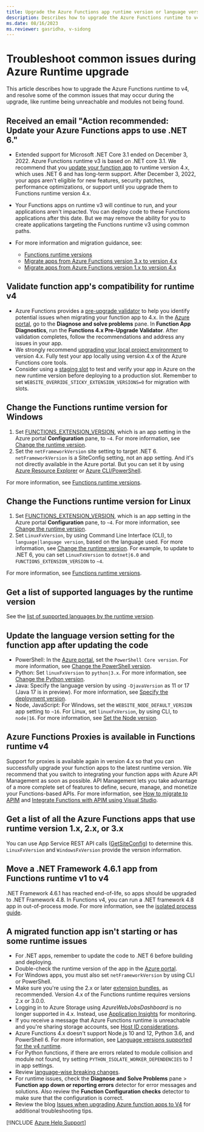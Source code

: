 ```yaml
---
title: Upgrade the Azure Functions app runtime version or language version
description: Describes how to upgrade the Azure Functions runtime to v4 and resolve issues during the upgrade.
ms.date: 08/16/2023
ms.reviewer: gasridha, v-sidong
---
```

# Troubleshoot common issues during Azure Runtime upgrade

This article describes how to upgrade the Azure Functions runtime to v4, and resolve some of the common issues that may occur during the upgrade, like runtime being unreachable and modules not being found.

## Received an email "Action recommended: Update your Azure Functions apps to use .NET 6."

- Extended support for Microsoft .NET Core 3.1 ended on December 3, 2022. Azure Functions runtime v3 is based on .NET core 3.1. We recommend that you [update your function app](/azure/azure-functions/set-runtime-version#view-and-update-the-current-runtime-version) to runtime version 4.x, which uses .NET 6 and has long-term support. After December 3, 2022, your apps aren't eligible for new features, security patches, performance optimizations, or support until you upgrade them to Functions runtime version 4.x.

- Your Functions apps on runtime v3 will continue to run, and your applications aren't impacted. You can deploy code to these Functions applications after this date. But we may remove the ability for you to create applications targeting the Functions runtime v3 using common paths.

- For more information and migration guidance, see:

  - [Functions runtime versions](/azure/azure-functions/functions-versions)
  - [Migrate apps from Azure Functions version 3.x to version 4.x](/azure/azure-functions/migrate-version-3-version-4)
  - [Migrate apps from Azure Functions version 1.x to version 4.x](/azure/azure-functions/migrate-version-1-version-4)

## Validate function app's compatibility for runtime v4

- Azure Functions provides a [pre-upgrade validator](/azure/azure-functions/migrate-version-3-version-4#run-the-pre-upgrade-validator) to help you identify potential issues when migrating your function app to 4.x. In the [Azure portal](https://portal.azure.com), go to the **Diagnose and solve problems** pane. In **Function App Diagnostics**, run the **Functions 4.x Pre-Upgrade Validator**. After validation completes, follow the recommendations and address any issues in your app.
- We strongly recommend [upgrading your local project environment](/azure/azure-functions/migrate-version-3-version-4#upgrade-your-local-project) to version 4.x. Fully test your app locally using version 4.x of the Azure Functions core tools.
- Consider using a [staging slot](/azure/azure-functions/migrate-version-3-version-4#upgrade-using-slots) to test and verify your app in Azure on the new runtime version before deploying to a production slot. Remember to set `WEBSITE_OVERRIDE_STICKY_EXTENSION_VERSIONS=0` for migration with slots.

## Change the Functions runtime version for Windows

1. Set [FUNCTIONS_EXTENSION_VERSION](/azure/azure-functions/functions-app-settings), which is an app setting in the Azure portal **Configuration** pane, to `~4`. For more information, see [Change the runtime version](/azure/azure-functions/set-runtime-version#view-and-update-the-current-runtime-version).
1. Set the `netFrameworkVersion` site setting to target .NET 6. `netFrameworkVersion` is a SiteConfig setting, not an app setting. And it's not directly available in the Azure portal. But you can set it by using [Azure Resource Explorer](https://azure.microsoft.com/blog/azure-resource-explorer-a-new-tool-to-discover-the-azure-api/) or [Azure CLI/PowerShell](/azure/azure-functions/functions-versions#migrate-without-slots).

For more information, see [Functions runtime versions](/azure/azure-functions/functions-versions).

## Change the Functions runtime version for Linux

1. Set [FUNCTIONS_EXTENSION_VERSION](/azure/azure-functions/functions-app-settings), which is an app setting in the Azure portal **Configuration** pane, to `~4`. For more information, see [Change the runtime version](/azure/azure-functions/set-runtime-version#view-and-update-the-current-runtime-version).
1. Set `LinuxFxVersion`, by using Command Line Interface (CLI), to `language|language version`, based on the language used. For more information, see [Change the runtime version](https://github.com/Azure/azure-functions-host/wiki/Using-LinuxFxVersion-for-Linux-Function-Apps). For example, to update to .NET 6, you can set `LinuxFxVersion` to `dotnet|6.0` and `FUNCTIONS_EXTENSION_VERSION` to `~4`.

For more information, see [Functions runtime versions](/azure/azure-functions/functions-versions).

## Get a list of supported languages by the runtime version

See the [list of supported languages by the runtime version](/azure/azure-functions/supported-languages#languages-by-runtime-version).

## Update the language version setting for the function app after updating the code

- PowerShell: In the [Azure portal](https://portal.azure.com), set the `PowerShell Core version`. For more information, see [Change the PowerShell version](/azure/azure-functions/functions-reference-powershell#changing-the-powershell-version).
- Python: Set `linuxFxVersion` to `python|3.x`. For more information, see [Change the Python version](/azure/azure-functions/functions-reference-python#changing-python-version).
- Java: Specify the language version by using `-DjavaVersion` as 11 or 17 (Java 17 is in preview). For more information, see [Specify the deployment version](/azure/azure-functions/functions-reference-java#specify-the-deployment-version).
- Node, JavaScript: For Windows, set the `WEBSITE_NODE_DEFAULT_VERSION` app setting to `~16`. For Linux, set `linuxFxVersion`, by using CLI, to `node|16`. For more information, see [Set the Node version](/azure/azure-functions/functions-reference-node#setting-the-node-version).

## Azure Functions Proxies is available in Functions runtime v4

Support for proxies is available again in version 4.x so that you can successfully upgrade your function apps to the latest runtime version. We recommend that you switch to integrating your function apps with Azure API Management as soon as possible. API Management lets you take advantage of a more complete set of features to define, secure, manage, and monetize your Functions-based APIs. For more information, see [How to migrate to APIM](/azure/azure-functions/functions-proxies#migration) and [Integrate Functions with APIM using Visual Studio](/azure/azure-functions/openapi-apim-integrate-visual-studio).

## Get a list of all the Azure Functions apps that use runtime version 1.x, 2.x, or 3.x

You can use App Service REST API calls ([GetSiteConfig](/rest/api/appservice/web-apps/get-configuration)) to determine this. `LinuxFxVersion` and `WindowsFxVersion` provide the version information.

## Move a .NET Framework 4.6.1 app from Functions runtime v1 to v4

.NET Framework 4.6.1 has reached end-of-life, so apps should be upgraded to .NET Framework 4.8. In Functions v4, you can run a .NET framework 4.8 app in out-of-process mode. For more information, see the [isolated process guide](/azure/azure-functions/dotnet-isolated-process-guide).

## A migrated function app isn't starting or has some runtime issues

- For .NET apps, remember to update the code to .NET 6 before building and deploying.
- Double-check the runtime version of the app in the [Azure portal](https://portal.azure.com).
- For Windows apps, you must also set `netFrameworkVersion` by using CLI or PowerShell.
- Make sure you're using the 2.x or later [extension bundles](/azure/azure-functions/functions-versions#minimum-extension-versions), as recommended. Version 4.x of the Functions runtime requires versions 2.x or 3.0.0.
- Logging in to Azure Storage using *AzureWebJobsDashboard* is no longer supported in 4.x. Instead, use [Application Insights](/azure/azure-functions/functions-monitoring) for monitoring.
- If you receive a message that Azure Functions runtime is unreachable and you're sharing storage accounts, see [Host ID considerations](/azure/azure-functions/storage-considerations#host-id-considerations).
- Azure Functions 4.x doesn't support Node.js 10 and 12, Python 3.6, and PowerShell 6. For more information, see [Language versions supported for the v4 runtime](/azure/azure-functions/supported-languages#languages-by-runtime-version).
- For Python functions, if there are errors related to module collision and module not found, try setting `PYTHON_ISOLATE_WORKER_DEPENDENCIES` to *1* in app settings.
- Review [language-wise breaking changes](/azure/azure-functions/functions-versions#breaking-changes-between-3x-and-4x).
- For runtime issues, check the **Diagnose and Solve Problems** pane > **Function app down or reporting errors** detector for error messages and solutions. Also review the **Function Configuration checks** detector to make sure that the configuration is correct.
- Review the blog [Issues when upgrading Azure function apps to V4](https://techcommunity.microsoft.com/t5/apps-on-azure-blog/issues-you-may-meet-when-upgrading-azure-function-app-to-v4/ba-p/3288983) for additional troubleshooting tips.

[!INCLUDE [Azure Help Support](../../../includes/azure-help-support.md)]
